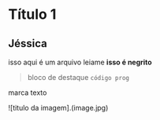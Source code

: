 # Título 1
## Jéssica
isso aqui é um arquivo leiame
**isso é negrito**
> bloco de destaque
`código prog `

  marca texto

  ![titulo da imagem].(image.jpg)

